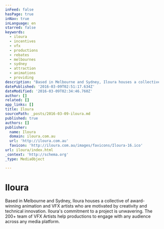```yaml
---
inFeed: false
hasPage: true
inNav: true
inLanguage: en
starred: false
keywords:
  - iloura
  - incentives
  - vfx
  - productions
  - rebates
  - melbournes
  - sydney
  - attraction
  - animations
  - providing
description: "Based in Melbourne and Sydney, Iloura houses a collective of award-winning animation and VFX artists who are motivated by creativity and technical innovation. Iloura's commitment to a project is unwavering. The 200+ team of VFX Artists help productions to engage with any audience across any media platform."
datePublished: '2016-03-09T02:51:17.634Z'
dateModified: '2016-03-09T02:34:46.760Z'
author: []
related: []
app_links: []
title: Iloura
sourcePath: _posts/2016-03-09-iloura.md
published: true
authors: []
publisher:
  name: Iloura
  domain: iloura.com.au
  url: 'http://iloura.com.au'
  favicon: 'http://iloura.com.au/images/favicons/Iloura-16.ico'
url: iloura/index.html
_context: 'http://schema.org'
_type: MediaObject

---
```

# Iloura

Based in Melbourne and Sydney, Iloura houses a collective of award-winning animation and VFX artists who are motivated by creativity and technical innovation. Iloura's commitment to a project is unwavering. The 200+ team of VFX Artists help productions to engage with any audience across any media platform.
